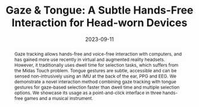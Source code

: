 ---
title: "Gaze & Tongue: A Subtle Hands-Free Interaction for Head-worn Devices"
teaser: "/images/tongue-games.png"
date: "2023-09-11"
collection: publications
authors: "<b>Tan Gemicioglu</b>, R. Michael Winters, Yu-Te Wang, Thomas M. Gable, Ann Paradiso, Ivan J. Tashev"
venue: "Extended Abstracts of the 2023 CHI Conference on Human Factors in Computing Systems"
abstract: "Gaze tracking allows hands-free and voice-free interaction with computers, and has gained more use recently in virtual and augmented reality headsets. However, it traditionally uses dwell time for selection tasks, which suffers from the Midas Touch problem. Tongue gestures are subtle, accessible and can be sensed non-intrusively using an IMU at the back of the ear, PPG and EEG. We demonstrate a novel interaction method combining gaze tracking with tongue gestures for gaze-based selection faster than dwell time and multiple selection options. We showcase its usage as a point-and-click interface in three hands-free games and a musical instrument."
link: "/files/papers/Tongue_Gestures_CHI_2023_Interactivity.pdf"
category: demo
tags: [sensing, subtle-interaction, gaze, gesture]
links:
- [doi, doi, https://doi.org/10.1145/3544549.3583930]
- [paper, pdf, /files/papers/Tongue_Gestures_CHI_2023_Interactivity.pdf]
- [Best Demo Finalist, award, https://chi2023.acm.org/for-authors/interactivity/]
---